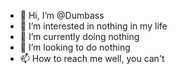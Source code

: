 - 👋 Hi, I’m @Dumbass
- 👀 I’m interested in nothing in my life
- 🌱 I’m currently doing nothing
- 💞️ I’m looking to do nothing
- 📫 How to reach me well, you can't

<!---
EngineerBabu69/EngineerBabu69 is a ✨ special ✨ repository because its `README.md` (this file) appears on your GitHub profile.
You can click the Preview link to take a look at your changes.
--->
